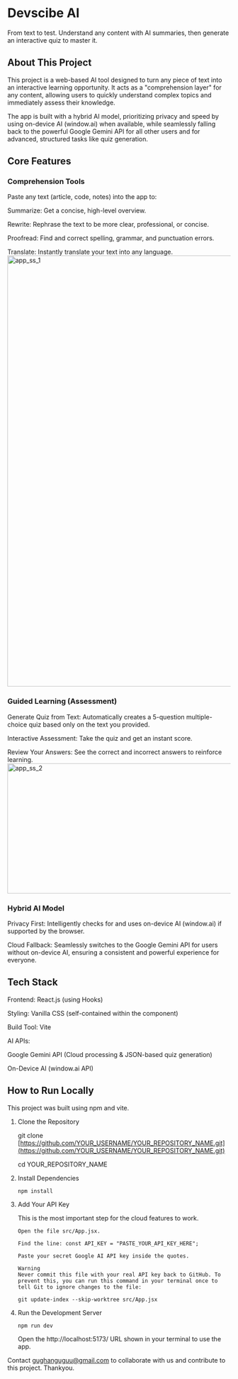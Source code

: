 ﻿# Devscibe AI

From text to test. Understand any content with AI summaries, then generate an interactive quiz to master it.

## About This Project

This project is a web-based AI tool designed to turn any piece of text into an interactive learning opportunity. It acts as a "comprehension layer" for any content, allowing users to quickly understand complex topics and immediately assess their knowledge.

The app is built with a hybrid AI model, prioritizing privacy and speed by using on-device AI (window.ai) when available, while seamlessly falling back to the powerful Google Gemini API for all other users and for advanced, structured tasks like quiz generation.

## Core Features

### Comprehension Tools

  Paste any text (article, code, notes) into the app to:

  Summarize: Get a concise, high-level overview.

  Rewrite: Rephrase the text to be more clear, professional, or concise.

  Proofread: Find and correct spelling, grammar, and punctuation errors.

  Translate: Instantly translate your text into any language.
  <img width="1919" height="970" alt="app_ss_1" src="https://github.com/user-attachments/assets/0db33a7b-f747-432c-ae6b-fe5b115d13bd" />


### Guided Learning (Assessment)

Generate Quiz from Text: Automatically creates a 5-question multiple-choice quiz based only on the text you provided.

Interactive Assessment: Take the quiz and get an instant score.

Review Your Answers: See the correct and incorrect answers to reinforce learning.
<img width="1441" height="293" alt="app_ss_2" src="https://github.com/user-attachments/assets/757b6bf4-bd08-4dc1-96b3-83ff64b4efb7" />

### Hybrid AI Model

Privacy First: Intelligently checks for and uses on-device AI (window.ai) if supported by the browser.

Cloud Fallback: Seamlessly switches to the Google Gemini API for users without on-device AI, ensuring a consistent and powerful experience for everyone.

## Tech Stack

Frontend: React.js (using Hooks)

Styling: Vanilla CSS (self-contained within the component)

Build Tool: Vite

AI APIs:

Google Gemini API (Cloud processing & JSON-based quiz generation)

On-Device AI (window.ai API)

## How to Run Locally

This project was built using npm and vite.

1. Clone the Repository

   git clone [https://github.com/YOUR_USERNAME/YOUR_REPOSITORY_NAME.git](https://github.com/YOUR_USERNAME/YOUR_REPOSITORY_NAME.git)

   cd YOUR_REPOSITORY_NAME


2. Install Dependencies
   ```
   npm install
   ```

3. Add Your API Key

   This is the most important step for the cloud features to work.
   ```
   Open the file src/App.jsx.

   Find the line: const API_KEY = "PASTE_YOUR_API_KEY_HERE";

   Paste your secret Google AI API key inside the quotes.

   Warning
   Never commit this file with your real API key back to GitHub. To prevent this, you can run this command in your terminal once to tell Git to ignore changes to the file:

   git update-index --skip-worktree src/App.jsx
   ```

4. Run the Development Server
   ```
   npm run dev
   ```

   Open the http://localhost:5173/ URL shown in your terminal to use the app.






Contact gughanguguu@gmail.com to collaborate with us and contribute to this project. Thankyou.
